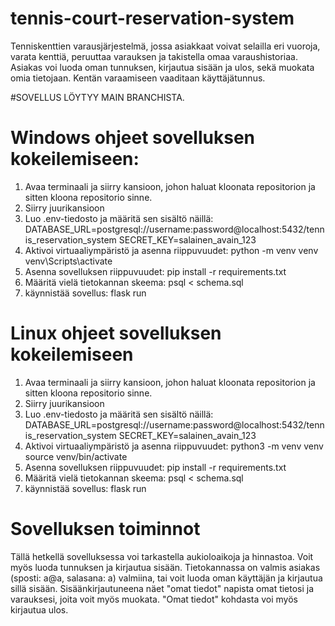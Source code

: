 # tennis-court-reservation-system
Tenniskenttien varausjärjestelmä, jossa asiakkaat voivat selailla eri vuoroja, varata kenttiä, peruuttaa varauksen ja takistella omaa varaushistoriaa. Asiakas voi luoda oman tunnuksen, kirjautua sisään ja ulos, sekä muokata omia tietojaan. Kentän varaamiseen vaaditaan käyttäjätunnus.

#SOVELLUS LÖYTYY MAIN BRANCHISTA.

# Windows ohjeet sovelluksen kokeilemiseen:
1. Avaa terminaali ja siirry kansioon, johon haluat kloonata repositorion ja sitten kloona repositorio sinne.
2. Siirry juurikansioon
4. Luo .env-tiedosto ja määritä sen sisältö näillä:
   DATABASE_URL=postgresql://username:password@localhost:5432/tennis_reservation_system
   SECRET_KEY=salainen_avain_123
5. Aktivoi virtuaaliympäristö ja asenna riippuvuudet:
   python -m venv venv
   venv\Scripts\activate
6. Asenna sovelluksen riippuvuudet:
   pip install -r requirements.txt
7. Määritä vielä tietokannan skeema:
   psql < schema.sql
8. käynnistää sovellus:
   flask run

# Linux ohjeet sovelluksen kokeilemiseen
1. Avaa terminaali ja siirry kansioon, johon haluat kloonata repositorion ja sitten kloona repositorio sinne.
2. Siirry juurikansioon
4. Luo .env-tiedosto ja määritä sen sisältö näillä:
   DATABASE_URL=postgresql://username:password@localhost:5432/tennis_reservation_system
   SECRET_KEY=salainen_avain_123
5. Aktivoi virtuaaliympäristö ja asenna riippuvuudet:
   python3 -m venv venv
   source venv/bin/activate
6. Asenna sovelluksen riippuvuudet:
   pip install -r requirements.txt
7. Määritä vielä tietokannan skeema:
   psql < schema.sql
8. käynnistää sovellus:
   flask run

# Sovelluksen toiminnot
Tällä hetkellä sovelluksessa voi tarkastella aukioloaikoja ja hinnastoa. Voit myös luoda tunnuksen ja kirjautua sisään. Tietokannassa on valmis asiakas (sposti: a@a, salasana: a) valmiina, tai voit luoda oman käyttäjän ja kirjautua sillä sisään. Sisäänkirjautuneena näet "omat tiedot" napista omat tietosi ja varauksesi, joita voit myös muokata. "Omat tiedot" kohdasta voi myös kirjautua ulos.
